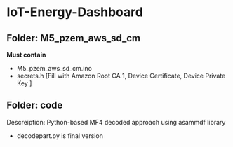 # IoT-Energy-Dashboard #

## Folder: M5_pzem_aws_sd_cm ##
**Must contain**
- M5_pzem_aws_sd_cm.ino
- secrets.h [Fill with Amazon Root CA 1, Device Certificate, Device Private Key ]

## Folder: code ##
Descreiption: Python-based MF4 decoded approach using asammdf library
- decodepart.py is final version
